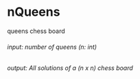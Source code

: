# nQueens
queens chess board 

###### input: number of queens (n: int) 

###### output: All solutions of a (n x n) chess board 